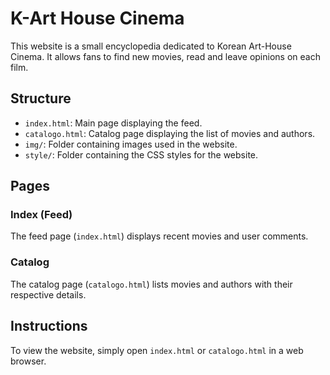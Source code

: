 # K-Art House Cinema

This website is a small encyclopedia dedicated to Korean Art-House Cinema. It allows fans to find new movies, read and leave opinions on each film.

## Structure

- `index.html`: Main page displaying the feed.
- `catalogo.html`: Catalog page displaying the list of movies and authors.
- `img/`: Folder containing images used in the website.
- `style/`: Folder containing the CSS styles for the website.

## Pages

### Index (Feed)
The feed page (`index.html`) displays recent movies and user comments.

### Catalog
The catalog page (`catalogo.html`) lists movies and authors with their respective details.

## Instructions

To view the website, simply open `index.html` or `catalogo.html` in a web browser.
